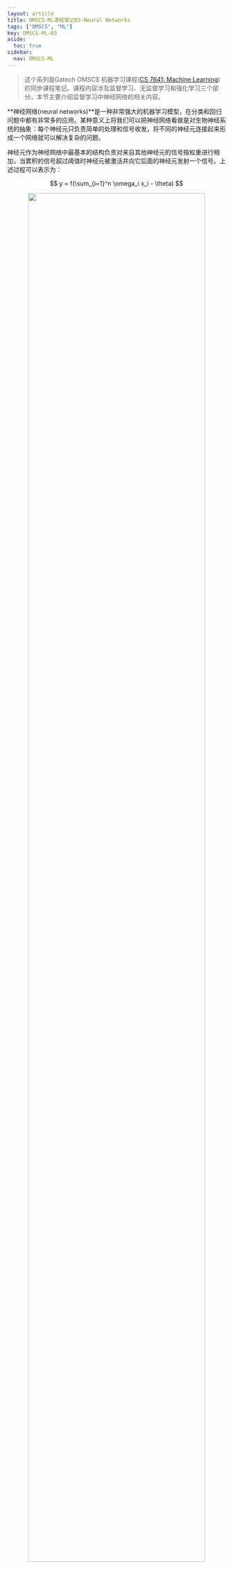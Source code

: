 ```yaml
---
layout: article
title: OMSCS-ML课程笔记03-Neural Networks
tags: ["OMSCS", "ML"]
key: OMSCS-ML-03
aside:
  toc: true
sidebar:
  nav: OMSCS-ML
---
```


> 这个系列是Gatech OMSCS 机器学习课程([CS 7641: Machine Learning](https://omscs.gatech.edu/cs-7641-machine-learning))的同步课程笔记。课程内容涉及监督学习、无监督学习和强化学习三个部分，本节主要介绍监督学习中神经网络的相关内容。
<!--more-->

**神经网络(neural networks)**是一种非常强大的机器学习模型，在分类和回归问题中都有非常多的应用。某种意义上将我们可以把神经网络看做是对生物神经系统的抽象：每个神经元只负责简单的处理和信号收发，将不同的神经元连接起来形成一个网络就可以解决复杂的问题。

神经元作为神经网络中最基本的结构负责对来自其他神经元的信号按权重进行相加，当累积的信号超过阈值时神经元被激活并向它后面的神经元发射一个信号。上述过程可以表示为：

$$
y = f(\sum_{i=1}^n \omega_i x_i - \theta)
$$

<div align=center>
<img src="https://i.imgur.com/9uKWZnV.png" width="90%">
</div>

## Perceptron

最简单的神经网络为**感知机(perceptron)**，此时神经元的阈值为0且激活函数为阶跃函数：

$$
f(x) = 
\left\{
\begin{aligned}
& 1, & & x > 0 \\
& 0, & & \text{otherwise}
\end{aligned}
\right.
$$

<div align=center>
<img src="https://raw.githubusercontent.com/siebenrock/activation-functions/master/plots/binary_step.png" width="40%">
</div>

## Gradient Descent

## Sigmoid

## Neural Network Sketch

## Bias

### Restriction Bias

最后我们来讨论神经网络的偏好。

### Preference Bias

## Reference

- Chapter 4: ARTIFICIAL NEURAL NETWORKS, [Machine Learning, Tom Mitchell, McGraw Hill, 1997.](http://www.cs.cmu.edu/afs/cs.cmu.edu/user/mitchell/ftp/mlbook.html)